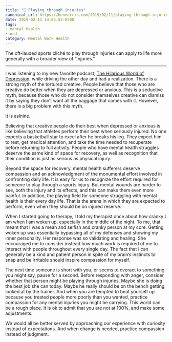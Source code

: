 ```yaml
---
title: "💮 Playing through injuries"
canonical_url: https://bennorris.com/2019/02/11/playing-through-injuries
date: 2019-02-11 14:05:53-0700
tags:
- mental health
- ocd
category: Mental Work Health
---
```


The oft-lauded sports cliché to play through injuries can apply to life more generally with a broader view of “injuries.”

***

I was listening to my new favorite podcast, [The Hilarious World of Depression](http://hilariousworld.org), while driving the other day and had a realization. There is a strong myth of the tortured creative. People believe that those who are creative do better when they are depressed or anxious. This is a seductive myth, because those who do not consider themselves creative can dismiss it by saying they don’t want all the baggage that comes with it. However, there is a big problem with this myth.

It is asinine.

Believing that creative people do their best when depressed or anxious is like believing that athletes perform their best when seriously injured. No one expects a basketball star to excel after he breaks his leg. They expect him to rest, get medical attention, and take the time needed to recuperate before returning to full activity. People who have mental health struggles deserve the same kind of space for recovery, as well as recognition that their condition is just as serious as physical injury.

Beyond the space for recovery, mental health sufferers deserve compassion and an acknowledgment of the monumental effort involved in confronting daily life. It is easy for us to recognize the effort required for someone to play through a sports injury. But mental wounds are harder to see, both the injury and its effects, and this can make them even more painful. In addition, the playing field for someone struggling with mental health is their every day life. That is the arena in which they are expected to perform, even when they should be on injured reserve.

When I started going to therapy, I told my therapist once about how cranky I am when I am woken up, especially in the middle of the night. To me, that meant that I was a mean and selfish and cranky person at my core. Getting woken up was essentially bypassing all of my defenses and showing my inner personality. Her response was so validating and healing. She encouraged me to consider instead how much work is required of me to interact with people throughout every single day. The fact that I can generally be a kind and patient person in spite of my brain’s instincts to snap and be irritable should inspire compassion for myself.

The next time someone is short with you, or seems to overact to something you might say, pause for a second. Before responding with anger, consider whether that person might be playing through injuries. Maybe she is doing the best job she can today. Maybe he really should be on the bench getting looked at by the trainer. And when you are tempted to beat yourself up because you treated people more poorly than you wanted, practice compassion for any mental injuries you might be carrying. This world can be a rough place. It is ok to admit that you are not at 100%, and make some adjustments.

We would all be better served by approaching our experience with curiosity instead of expectations. And when change is needed, practice compassion instead of judgment.